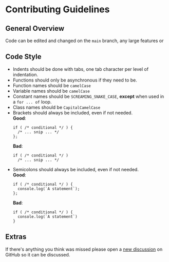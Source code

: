 # Contributing Guidelines

## General Overview
Code can be edited and changed on the `main` branch, any large features or

## Code Style
<ul>
  <li>
    Indents should be done with tabs, one tab character per level of indentation.
  </li>
  <li>
    Functions should only be asynchronous if they need to be.
  </li>
  <li>
    Function names should be <code>camelCase</code>
  </li>
  <li>
    Variable names should be <code>camelCase</code>
  </li>
  <li>
    Constant names should be <code>SCREAMING_SNAKE_CASE</code>, <b>except</b>
    when used in a <code>for ... of</code> loop.
  </li>
  <li>
    Class names should be <code>CapitalCamelCase</code>
  </li>
  <li>
    Brackets should always be included, even if not needed.
<br>
<b>Good</b>:
<pre><code lang="javascript">if ( /* conditional */ ) {
  /* ... snip ... */
};
</code></pre>
<b>Bad</b>:
    <pre><code lang="javascript">if ( /* conditional */ )
  /* ... snip ... */
</code></pre>
  </li>
  <li>
    Semicolons should always be included, even if not needed.
<br>
<b>Good</b>:
<pre><code lang="javascript">if ( /* conditional */ ) {
  console.log(`A statement`);
};
</code></pre>
<b>Bad</b>:
<pre><code lang="javascript">if ( /* conditional */ ) {
  console.log(`A statement`)
}
</code></pre>
  </li>
</ul>


## Extras
If there's anything you think was missed please open a [new discussion](https://github.com/vincentscode/regex-file-hider/discussions/new?category=general)
on GitHub so it can be discussed.